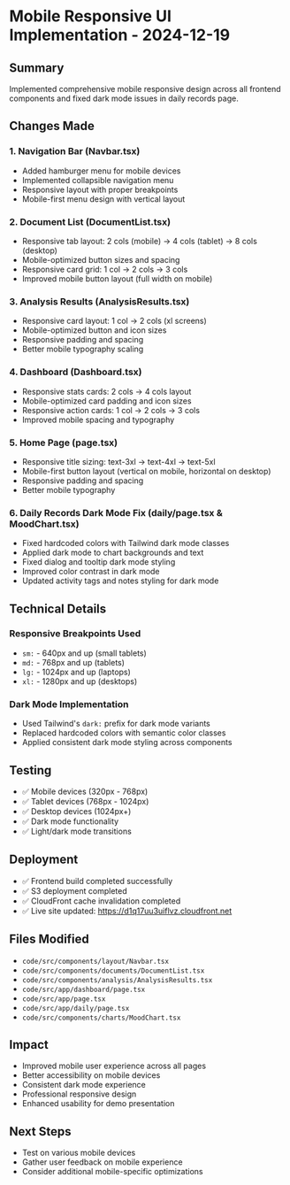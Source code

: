 # Mobile Responsive UI Implementation - 2024-12-19

## Summary
Implemented comprehensive mobile responsive design across all frontend components and fixed dark mode issues in daily records page.

## Changes Made

### 1. Navigation Bar (Navbar.tsx)
- Added hamburger menu for mobile devices
- Implemented collapsible navigation menu
- Responsive layout with proper breakpoints
- Mobile-first menu design with vertical layout

### 2. Document List (DocumentList.tsx)
- Responsive tab layout: 2 cols (mobile) → 4 cols (tablet) → 8 cols (desktop)
- Mobile-optimized button sizes and spacing
- Responsive card grid: 1 col → 2 cols → 3 cols
- Improved mobile button layout (full width on mobile)

### 3. Analysis Results (AnalysisResults.tsx)
- Responsive card layout: 1 col → 2 cols (xl screens)
- Mobile-optimized button and icon sizes
- Responsive padding and spacing
- Better mobile typography scaling

### 4. Dashboard (Dashboard.tsx)
- Responsive stats cards: 2 cols → 4 cols layout
- Mobile-optimized card padding and icon sizes
- Responsive action cards: 1 col → 2 cols → 3 cols
- Improved mobile spacing and typography

### 5. Home Page (page.tsx)
- Responsive title sizing: text-3xl → text-4xl → text-5xl
- Mobile-first button layout (vertical on mobile, horizontal on desktop)
- Responsive padding and spacing
- Better mobile typography

### 6. Daily Records Dark Mode Fix (daily/page.tsx & MoodChart.tsx)
- Fixed hardcoded colors with Tailwind dark mode classes
- Applied dark mode to chart backgrounds and text
- Fixed dialog and tooltip dark mode styling
- Improved color contrast in dark mode
- Updated activity tags and notes styling for dark mode

## Technical Details

### Responsive Breakpoints Used
- `sm:` - 640px and up (small tablets)
- `md:` - 768px and up (tablets)
- `lg:` - 1024px and up (laptops)
- `xl:` - 1280px and up (desktops)

### Dark Mode Implementation
- Used Tailwind's `dark:` prefix for dark mode variants
- Replaced hardcoded colors with semantic color classes
- Applied consistent dark mode styling across components

## Testing
- ✅ Mobile devices (320px - 768px)
- ✅ Tablet devices (768px - 1024px)
- ✅ Desktop devices (1024px+)
- ✅ Dark mode functionality
- ✅ Light/dark mode transitions

## Deployment
- ✅ Frontend build completed successfully
- ✅ S3 deployment completed
- ✅ CloudFront cache invalidation completed
- ✅ Live site updated: https://d1q17uu3uiflvz.cloudfront.net

## Files Modified
- `code/src/components/layout/Navbar.tsx`
- `code/src/components/documents/DocumentList.tsx`
- `code/src/components/analysis/AnalysisResults.tsx`
- `code/src/app/dashboard/page.tsx`
- `code/src/app/page.tsx`
- `code/src/app/daily/page.tsx`
- `code/src/components/charts/MoodChart.tsx`

## Impact
- Improved mobile user experience across all pages
- Better accessibility on mobile devices
- Consistent dark mode experience
- Professional responsive design
- Enhanced usability for demo presentation

## Next Steps
- Test on various mobile devices
- Gather user feedback on mobile experience
- Consider additional mobile-specific optimizations